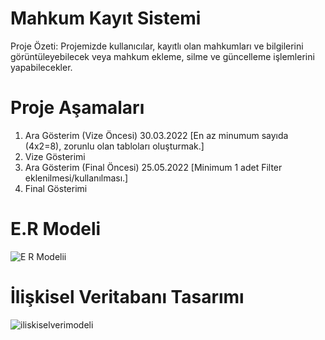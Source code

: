 # Mahkum Kayıt Sistemi
Proje Özeti: Projemizde kullanıcılar, kayıtlı olan mahkumları ve bilgilerini görüntüleyebilecek veya mahkum ekleme, silme ve güncelleme işlemlerini yapabilecekler.

# Proje Aşamaları
1. Ara Gösterim (Vize Öncesi) 30.03.2022 [En az minumum sayıda (4x2=8), zorunlu olan tabloları oluşturmak.]
2. Vize Gösterimi
3. Ara Gösterim (Final Öncesi) 25.05.2022 [Minimum 1 adet Filter eklenilmesi/kullanılması.]
4. Final Gösterimi

# E.R Modeli
![E R Modelii](https://user-images.githubusercontent.com/100175822/162634697-5c792e48-c4e8-4502-9dba-8cd6fab202a5.png)

# İlişkisel Veritabanı Tasarımı
![iliskiselverimodeli](https://user-images.githubusercontent.com/100175822/162634608-7e8d2726-d5a9-4eab-bab2-3ed31c924007.png)
